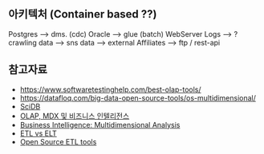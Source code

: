 ## 아키텍처 (Container based ??)

Postgres   --> dms. (cdc)
Oracle     --> glue (batch)
WebServer Logs --> ? 
crawling data -->
sns data -->
external Affiliates  --> ftp / rest-api


## 참고자료 

* https://www.softwaretestinghelp.com/best-olap-tools/
* https://datafloq.com/big-data-open-source-tools/os-multidimensional/
* [SciDB](https://m.blog.naver.com/PostView.naver?isHttpsRedirect=true&blogId=estern&logNo=220643329680)
* [OLAP, MDX 및 비즈니스 인텔리전스](https://www.youtube.com/watch?v=yoE6bgJv08E)
* [Business Intelligence: Multidimensional Analysis](https://www.youtube.com/watch?v=IhFkNmVmwn4)
* [ETL vs ELT](https://rivery.io/blog/etl-vs-elt/)
* [Open Source ETL tools](https://hevodata.com/learn/open-source-etl-tools-in-2022/#ac)

